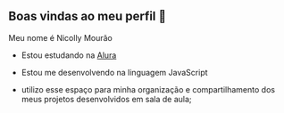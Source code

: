 ## Boas vindas ao meu perfil 💙

Meu nome é Nicolly Mourão

- Estou estudando na [Alura](https:\\www.alura.com.br)

- Estou me desenvolvendo na linguagem JavaScript

- utilizo esse espaço para minha organização e compartilhamento dos meus projetos desenvolvidos em sala de aula;



![]()



